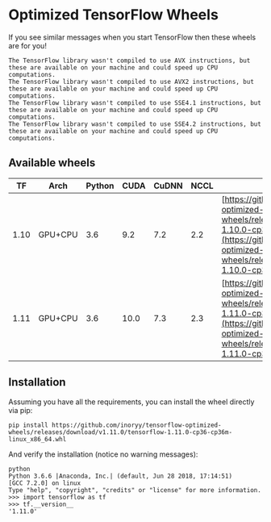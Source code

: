# Optimized TensorFlow Wheels

If you see similar messages when you start TensorFlow then these wheels are for you!

```
The TensorFlow library wasn't compiled to use AVX instructions, but these are available on your machine and could speed up CPU computations.
The TensorFlow library wasn't compiled to use AVX2 instructions, but these are available on your machine and could speed up CPU computations.
The TensorFlow library wasn't compiled to use SSE4.1 instructions, but these are available on your machine and could speed up CPU computations.
The TensorFlow library wasn't compiled to use SSE4.2 instructions, but these are available on your machine and could speed up CPU computations.
```
## Available wheels
|TF|Arch|Python|CUDA|CuDNN|NCCL|Link|
|---|---|---|---|---|---|---|
|1.10|GPU+CPU|3.6|9.2|7.2|2.2|[https://github.com/inoryy/tensorflow-optimized-wheels/releases/download/v1.10.0/tensorflow-1.10.0-cp36-cp36m-linux_x86_64.whl](https://github.com/inoryy/tensorflow-optimized-wheels/releases/download/v1.10.0/tensorflow-1.10.0-cp36-cp36m-linux_x86_64.whl)|
|1.11|GPU+CPU|3.6|10.0|7.3|2.3|[https://github.com/inoryy/tensorflow-optimized-wheels/releases/download/v1.11.0/tensorflow-1.11.0-cp36-cp36m-linux_x86_64.whl](https://github.com/inoryy/tensorflow-optimized-wheels/releases/download/v1.11.0/tensorflow-1.11.0-cp36-cp36m-linux_x86_64.whl)|

## Installation

Assuming you have all the requirements, you can install the wheel directly via pip:

```
pip install https://github.com/inoryy/tensorflow-optimized-wheels/releases/download/v1.11.0/tensorflow-1.11.0-cp36-cp36m-linux_x86_64.whl
```
And verify the installation (notice no warning messages):

```
python
Python 3.6.6 |Anaconda, Inc.| (default, Jun 28 2018, 17:14:51) 
[GCC 7.2.0] on linux
Type "help", "copyright", "credits" or "license" for more information.
>>> import tensorflow as tf
>>> tf.__version__
'1.11.0'
```
